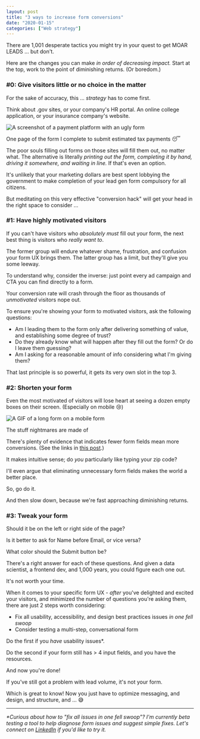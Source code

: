 ```yaml
---
layout: post
title: "3 ways to increase form conversions"
date: "2020-01-15"
categories: ["Web strategy"]
---
```


There are 1,001 desperate tactics you might try in your quest to get MOAR LEADS ... but don't.

Here are the changes you can make _in order of decreasing impact._ Start at the top, work to the point of diminishing returns. (Or boredom.)

### #0: Give visitors little or no choice in the matter

For the sake of accuracy, this ... _strategy_ has to come first.

Think about .gov sites, or your company's HR portal. An online college application, or your insurance company's website.

![A screenshot of a payment platform with an ugly form](/images/georgia-estimated-tax-payment-form.png)

One page of the form I complete to submit estimated tax payments 😴

The poor souls filling out forms on those sites will fill them out, no matter what. The alternative is literally _printing out the form, completing it by hand, driving it somewhere, and waiting in line._ If that's even an option.

It's unlikely that your marketing dollars are best spent lobbying the government to make completion of your lead gen form compulsory for all citizens.

But meditating on this very effective "conversion hack" will get your head in the right space to consider ...

### #1: Have highly motivated visitors

If you can't have visitors who _absolutely must_ fill out your form, the next best thing is visitors who _really want to_.

The former group will endure whatever shame, frustration, and confusion your form UX brings them. The latter group has a limit, but they'll give you some leeway.

To understand why, consider the inverse: just point every ad campaign and CTA you can find directly to a form.

Your conversion rate will crash through the floor as thousands of _unmotivated_ visitors nope out.

To ensure you're showing your form to motivated visitors, ask the following questions:

- Am I leading them to the form only after delivering something of value, and establishing some degree of trust?
- Do they already know what will happen after they fill out the form? Or do I leave them guessing?
- Am I asking for a reasonable amount of info considering what I'm giving them?

That last principle is so powerful, it gets its very own slot in the top 3.

### #2: Shorten your form

Even the most motivated of visitors will lose heart at seeing a dozen empty boxes on their screen. (Especially on mobile 😢)

![A GIF of a long form on a mobile form](/images/long-mobile-form.gif)

The stuff nightmares are made of

There's plenty of evidence that indicates fewer form fields mean more conversions. (See the links in [this post](https://briandavidhall.com/reduce-form-fields-and-win/).)

It makes intuitive sense; do _you_ particularly like typing your zip code?

I'll even argue that eliminating unnecessary form fields makes the world a better place.

So, go do it.

And then slow down, because we're fast approaching diminishing returns.

### #3: Tweak your form

Should it be on the left or right side of the page?

Is it better to ask for Name before Email, or vice versa?

What color should the Submit button be?

There's a right answer for each of these questions. And given a data scientist, a frontend dev, and 1,000 years, you could figure each one out.

It's not worth your time.

When it comes to your specific form UX - _after_ you've delighted and excited your visitors, and minimized the number of questions you're asking them, there are just 2 steps worth considering:

- Fix all usability, accessibility, and design best practices issues _in one fell swoop_
- Consider testing a multi-step, conversational form

Do the first if you _have_ usability issues\*.

Do the second if your form still has > 4 input fields, and you have the resources.

And now you're done!

If you've still got a problem with lead volume, it's not your form.

Which is great to know! Now you just have to optimize messaging, and design, and structure, and ... 😅

* * *

_\*Curious about how to "fix all issues in one fell swoop"? I'm currently beta testing a tool to help diagnose form issues and suggest simple fixes. Let's connect on_ [_LinkedIn_](https://www.linkedin.com/in/briandavidhall/) _if you'd like to try it._
